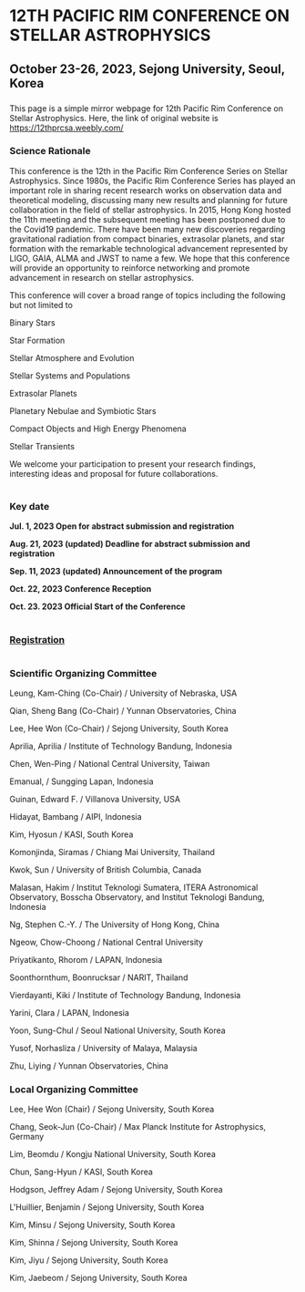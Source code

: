 # 12TH PACIFIC RIM CONFERENCE ON STELLAR ASTROPHYSICS
## October 23-26, 2023, Sejong University, Seoul, Korea

###
This page is a simple mirror webpage for 12th Pacific Rim Conference on Stellar Astrophysics.
Here, the link of original website is https://12thprcsa.weebly.com/

### Science Rationale

This conference is the 12th in the Pacific Rim Conference Series on Stellar Astrophysics. Since 1980s, the Pacific Rim Conference Series has played an important role in sharing recent research works on observation data and theoretical modeling, discussing many new results and planning for future collaboration in the field of stellar astrophysics. In 2015, Hong Kong hosted the 11th meeting and the subsequent meeting has been postponed due to the Covid19 pandemic. There have been many new discoveries regarding gravitational radiation from compact binaries, extrasolar planets, and star formation with the remarkable technological advancement represented by LIGO, GAIA, ALMA and JWST to name a few. We hope that this conference will provide an opportunity to reinforce networking and promote advancement in research on stellar astrophysics.

This conference will cover a broad range of topics including the following but not limited to

Binary Stars

Star Formation

Stellar Atmosphere and Evolution

Stellar Systems and Populations

Extrasolar Planets

Planetary Nebulae and Symbiotic Stars

Compact Objects and High Energy Phenomena

Stellar Transients​

We welcome your participation to present your research findings, interesting ideas and proposal for future collaborations.

#
### Key date

**Jul. 1, 2023         Open for abstract submission and registration**

**Aug. 21, 2023 (updated)       Deadline for abstract submission and registration**

**Sep. 11, 2023 (updated)        Announcement of the program**

**Oct. 22, 2023        Conference Reception**

**Oct. 23. 2023        Official Start of the Conference**
#
###  [Registration](https://github.com/csj607/12thprcsa/blob/main/Regstration.md)


#
### Scientific Organizing Committee

Leung, Kam-Ching (Co-Chair) / University of Nebraska, USA

Qian, Sheng Bang (Co-Chair) / Yunnan Observatories, China

Lee, Hee Won (Co-Chair) / Sejong University, South Korea

Aprilia, Aprilia / Institute of Technology Bandung, Indonesia

Chen, Wen-Ping / National Central University, Taiwan

Emanual, / Sungging Lapan, Indonesia

Guinan, Edward F. / Villanova University, USA

Hidayat, Bambang / AIPI, Indonesia

Kim, Hyosun / KASI, South Korea

Komonjinda, Siramas / Chiang Mai University, Thailand

Kwok, Sun / University of British Columbia, Canada

Malasan, Hakim / Institut Teknologi Sumatera, ITERA Astronomical Observatory, Bosscha Observatory, and Institut Teknologi Bandung, Indonesia

Ng, Stephen C.-Y. / The University of Hong Kong, China

Ngeow, Chow-Choong / National Central University

Priyatikanto, Rhorom / LAPAN, Indonesia

Soonthornthum, Boonrucksar / NARIT, Thailand

Vierdayanti, Kiki / Institute of Technology Bandung, Indonesia

Yarini, Clara / LAPAN, Indonesia

Yoon, Sung-Chul / Seoul National University, South Korea

Yusof, Norhasliza / University of Malaya, Malaysia

Zhu, Liying / Yunnan Observatories, China

### Local Organizing Committee

Lee, Hee Won (Chair) / Sejong University, South Korea

Chang, Seok-Jun (Co-Chair) / Max Planck Institute for Astrophysics, Germany

Lim, Beomdu / ​Kongju National University, South Korea

Chun, Sang-Hyun / ​KASI, South Korea

Hodgson, Jeffrey Adam / Sejong University, South Korea

L'Huillier, Benjamin / Sejong University, South Korea

Kim, Minsu / Sejong University, South Korea

Kim, Shinna / Sejong University, South Korea

Kim, Jiyu / Sejong University, South Korea

Kim, Jaebeom / Sejong University, South Korea
